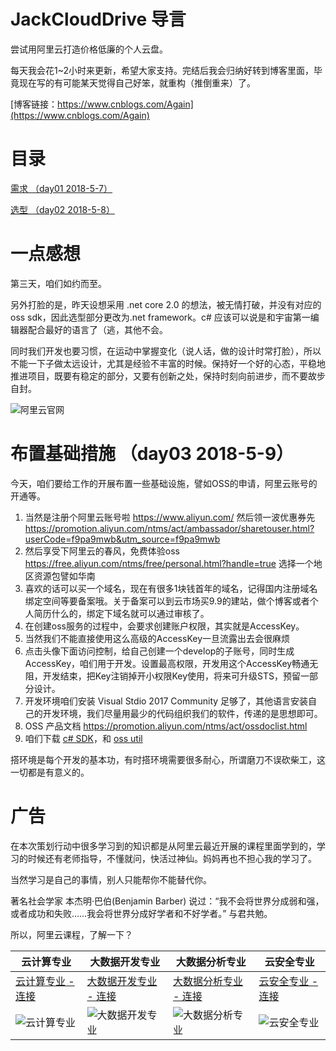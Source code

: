 # JackCloudDrive 导言
尝试用阿里云打造价格低廉的个人云盘。

每天我会花1~2小时来更新，希望大家支持。完结后我会归纳好转到博客里面，毕竟现在写的有可能某天觉得自己好笨，就重构（推倒重来）了。

[博客链接：https://www.cnblogs.com/Again](https://www.cnblogs.com/Again)

# 目录

[需求 （day01 2018-5-7）](https://github.com/jzaicn/JackCloudDrive/blob/master/doc/chapter01_requirement.md)

[选型 （day02 2018-5-8）](https://github.com/jzaicn/JackCloudDrive/blob/master/doc/chapter02_lectotype.md)

# 一点感想
第三天，咱们如约而至。

另外打脸的是，昨天设想采用 .net core 2.0 的想法，被无情打破，并没有对应的oss sdk，因此选型部分更改为.net framework。c# 应该可以说是和宇宙第一编辑器配合最好的语言了（逃，其他不会。

同时我们开发也要习惯，在运动中掌握变化（说人话，做的设计时常打脸），所以不能一下子做太远设计，尤其是经验不丰富的时候。保持好一个好的心态，平稳地推进项目，既要有稳定的部分，又要有创新之处，保持时刻向前进步，而不要故步自封。

![阿里云官网](https://github.com/jzaicn/JackCloudDrive/raw/master/doc/img/aliyun_index.png)

# 布置基础措施 （day03 2018-5-9）
今天，咱们要给工作的开展布置一些基础设施，譬如OSS的申请，阿里云账号的开通等。
1. 当然是注册个阿里云账号啦 https://www.aliyun.com/ 然后领一波优惠券先 https://promotion.aliyun.com/ntms/act/ambassador/sharetouser.html?userCode=f9pa9mwb&utm_source=f9pa9mwb 
2. 然后享受下阿里云的春风，免费体验oss https://free.aliyun.com/ntms/free/personal.html?handle=true 选择一个地区资源包譬如华南
3. 喜欢的话可以买一个域名，现在有很多1块钱首年的域名，记得国内注册域名绑定空间等要备案哦。关于备案可以到云市场买9.9的建站，做个博客或者个人简历什么的，绑定下域名就可以通过审核了。
4. 在创建oss服务的过程中，会要求创建账户权限，其实就是AccessKey。
5. 当然我们不能直接使用这么高级的AccessKey一旦流露出去会很麻烦
6. 点击头像下面访问控制，给自己创建一个develop的子账号，同时生成AccessKey，咱们用于开发。设置最高权限，开发用这个AccessKey畅通无阻，开发结束，把Key注销掉开小权限Key使用，将来可升级STS，预留一部分设计。
7. 开发环境咱们安装 Visual Stdio 2017 Community 足够了，其他语言安装自己的开发环境，我们尽量用最少的代码组织我们的软件，传递的是思想即可。
8. OSS 产品文档 https://promotion.aliyun.com/ntms/act/ossdoclist.html
9. 咱们下载 [c# SDK](http://docs-aliyun.cn-hangzhou.oss.aliyun-inc.com/assets/attach/32085/cn_zh/1515493045734/aliyun_oss_dotnet_sdk_2_8_0.zip?spm=a2c4g.11186623.2.6.ihyO6q&file=aliyun_oss_dotnet_sdk_2_8_0.zip)，和 [oss util](http://docs-aliyun.cn-hangzhou.oss.aliyun-inc.com/assets/attach/50452/cn_zh/1524644040363/ossutil64.zip?spm=a2c4g.11186623.2.8.HWzgpJ&file=ossutil64.zip) 

搭环境是每个开发的基本功，有时搭环境需要很多耐心，所谓磨刀不误砍柴工，这一切都是有意义的。

# 广告
在本次策划行动中很多学习到的知识都是从阿里云最近开展的课程里面学到的，学习的时候还有老师指导，不懂就问，快活过神仙。妈妈再也不担心我的学习了。

当然学习是自己的事情，别人只能帮你不能替代你。

著名社会学家 本杰明·巴伯(Benjamin Barber) 说过：“我不会将世界分成弱和强，或者成功和失败……我会将世界分成好学者和不好学者。” 与君共勉。

所以，阿里云课程，了解一下？

云计算专业 | 大数据开发专业 | 大数据分析专业 | 云安全专业
------------ | ------------- | ------------- | -------------
[云计算专业 - 连接](http://click.aliyun.com/m/47628) | [大数据开发专业 - 连接](http://click.aliyun.com/m/47789) | [大数据分析专业 - 连接](http://click.aliyun.com/m/47709) | [云安全专业 - 连接](http://click.aliyun.com/m/47869)
![云计算专业](https://github.com/jzaicn/JackCloudDrive/raw/master/doc/ad_img/cloud_computing.png) | ![大数据开发专业](https://github.com/jzaicn/JackCloudDrive/raw/master/doc/ad_img/big_data_develop.png) | ![大数据分析专业](https://github.com/jzaicn/JackCloudDrive/raw/master/doc/ad_img/big_data_analyze.png) | ![云安全专业](https://github.com/jzaicn/JackCloudDrive/raw/master/doc/ad_img/cloud_security.png)

